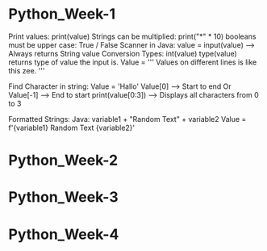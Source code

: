 # Python_Week-1
Print values: print(value)
Strings can be multiplied: print("*" * 10)
booleans must be upper case: True / False
Scanner in Java: value = input(value) --> Always returns String value
Conversion Types: int(value)
type(value) returns type of value the input is.
Value = ''' 
Values on different lines
is like this zee.
'''

Find Character in string: 
Value = 'Hallo'
Value[0] --> Start to end
Or
Value[-1] --> End to start
print(value[0:3]) --> Displays all characters from 0 to 3

Formatted Strings:
Java: variable1 + "Random Text" + variable2
Value = f'{variable1} Random Text {variable2}'

# Python_Week-2

# Python_Week-3

# Python_Week-4


